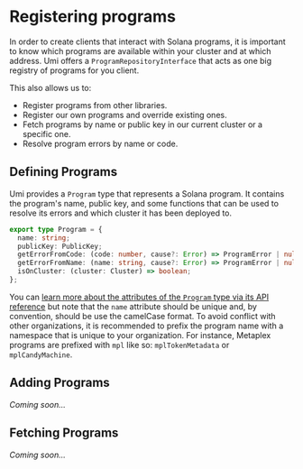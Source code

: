 # Registering programs

In order to create clients that interact with Solana programs, it is important to know which programs are available within your cluster and at which address. Umi offers a `ProgramRepositoryInterface` that acts as one big registry of programs for you client.

This also allows us to:
- Register programs from other libraries.
- Register our own programs and override existing ones.
- Fetch programs by name or public key in our current cluster or a specific one.
- Resolve program errors by name or code.

## Defining Programs

Umi provides a `Program` type that represents a Solana program. It contains the program's name, public key, and some functions that can be used to resolve its errors and which cluster it has been deployed to.

```ts
export type Program = {
  name: string;
  publicKey: PublicKey;
  getErrorFromCode: (code: number, cause?: Error) => ProgramError | null;
  getErrorFromName: (name: string, cause?: Error) => ProgramError | null;
  isOnCluster: (cluster: Cluster) => boolean;
};
```

You can [learn more about the attributes of the `Program` type via its API reference](https://umi-docs.vercel.app/types/umi.Program.html) but note that the `name` attribute should be unique and, by convention, should be use the camelCase format. To avoid conflict with other organizations, it is recommended to prefix the program name with a namespace that is unique to your organization. For instance, Metaplex programs are prefixed with `mpl` like so: `mplTokenMetadata` or `mplCandyMachine`.

## Adding Programs

_Coming soon..._

## Fetching Programs

_Coming soon..._
